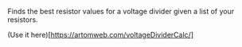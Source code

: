 Finds the best resistor values for a voltage divider given a list of your resistors.

(Use it here)[https://artomweb.com/voltageDividerCalc/]
